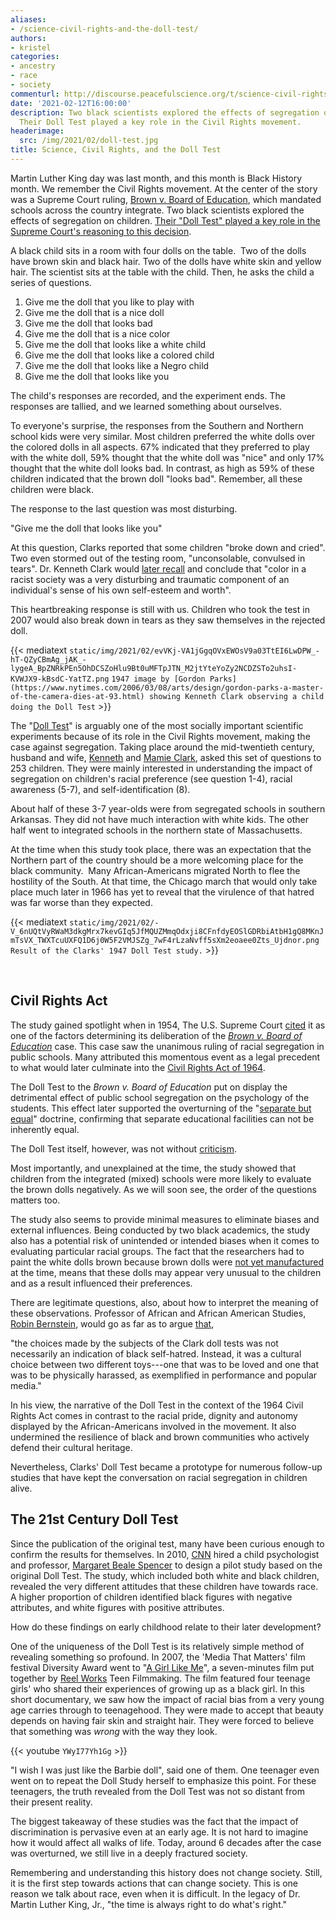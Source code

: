```yaml
---
aliases:
- /science-civil-rights-and-the-doll-test/
authors:
- kristel
categories:
- ancestry
- race
- society
commenturl: http://discourse.peacefulscience.org/t/science-civil-rights-and-the-doll-test/13201
date: '2021-02-12T16:00:00'
description: Two black scientists explored the effects of segregation on children.
  Their Doll Test played a key role in the Civil Rights movement.
headerimage:
  src: /img/2021/02/doll-test.jpg
title: Science, Civil Rights, and the Doll Test
---
```


Martin Luther King day was last month, and this month is Black History month. We remember the Civil Rights movement. At the center of the story was a Supreme Court ruling, [Brown v. Board of Education](https://www.history.com/topics/black-history/brown-v-board-of-education-of-topeka), which mandated schools across the country integrate. Two black scientists explored the effects of segregation on children. [Their "Doll Test" played a key role in the Supreme Court's reasoning to this decision](https://www.history.com/news/brown-v-board-of-education-doll-experiment).

A black child sits in a room with four dolls on the table.  Two of the dolls have brown skin and black hair. Two of the dolls have white skin and yellow hair. The scientist sits at the table with the child. Then, he asks the child a series of questions.

1.  Give me the doll that you like to play with
2.  Give me the doll that is a nice doll
3.  Give me the doll that looks bad
4.  Give me the doll that is a nice color
5.  Give me the doll that looks like a white child
6.  Give me the doll that looks like a colored child
7.  Give me the doll that looks like a Negro child
8.  Give me the doll that looks like you 

The child's responses are recorded, and the experiment ends. The responses are tallied, and we learned something about ourselves. 

To everyone's surprise, the responses from the Southern and Northern school kids were very similar. Most children preferred the white dolls over the colored dolls in all aspects. 67% indicated that they preferred to play with the white doll, 59% thought that the white doll was "nice" and only 17% thought that the white doll looks bad. In contrast, as high as 59% of these children indicated that the brown doll "looks bad". Remember, all these children were black.

The response to the last question was most disturbing.

"Give me the doll that looks like you"

At this question, Clarks reported that some children "broke down and cried". Two even stormed out of the testing room, "unconsolable, convulsed in tears". Dr. Kenneth Clark would [later recall](https://www.nytimes.com/2014/05/07/upshot/how-an-experiment-with-dolls-helped-lead-to-school-integration.html) and conclude that "color in a racist society was a very disturbing and traumatic component of an individual's sense of his own self-esteem and worth". 

This heartbreaking response is still with us. Children who took the test in 2007 would also break down in tears as they saw themselves in the rejected doll.

{{< mediatext `static/img/2021/02/evVKj-VA1jGgqOVxEWOsV9a03TtEI6LwDPW_-hT-QZyCBmAg_jAK_-lygeA_BpZNRkPEn5OhDCSZoHlu9Bt0uMFTpJTN_M2jtYteYoZy2NCDZSTo2uhsI-KVWJX9-kBsdC-YatTZ.png` `1947 image by [Gordon Parks](https://www.nytimes.com/2006/03/08/arts/design/gordon-parks-a-master-of-the-camera-dies-at-93.html) showing Kenneth Clark observing a child doing the Doll Test` >}}

The "[Doll Test](http://www2.law.columbia.edu/fagan/courses/law_socialscience/documents/Spring_2006/Class%2018-Racial%20Discrimination/Doll_Study.pdf)" is arguably one of the most socially important scientific experiments because of its role in the Civil Rights movement, making the case against segregation. Taking place around the mid-twentieth century, husband and wife, [Kenneth](https://www.encyclopedia.com/people/social-sciences-and-law/education-biographies/kenneth-bancroft-clark#2870700021) and [Mamie Clark](https://encyclopediaofarkansas.net/entries/mamie-katherine-phipps-clark-2938/), asked this set of questions to 253 children. They were mainly interested in understanding the impact of segregation on children's racial preference (see question 1-4), racial awareness (5-7), and self-identification (8). 

About half of these 3-7 year-olds were from segregated schools in southern Arkansas. They did not have much interaction with white kids. The other half went to integrated schools in the northern state of Massachusetts. 

At the time when this study took place, there was an expectation that the Northern part of the country should be a more welcoming place for the black community.  Many African-Americans migrated North to flee the hostility of the South. At that time, the Chicago march that would only take place much later in 1966 has yet to reveal that the virulence of that hatred was far worse than they expected.

{{< mediatext `static/img/2021/02/-V_6nUQtVyRWaM3dkgMrx7kevGIq5JfMQUZMmqOdxji8CFnfdyEOSlGDRbiAtbH1gQ8MKnJmTsVX_TWXTcuUXFQ1D6j0W5F2VMJSZg_7wF4rLzaNvff5sXm2eoaee0Zts_Ujdnor.png` `Result of the Clarks' 1947 Doll Test study.` >}}

 

## Civil Rights Act

The study gained spotlight when in 1954, The U.S. Supreme Court [cited](https://caselaw.findlaw.com/us-supreme-court/347/483.html#f10) it as one of the factors determining its deliberation of the [*Brown v. Board of Education*](https://www.history.com/topics/black-history/brown-v-board-of-education-of-topeka) case. This case saw the unanimous ruling of racial segregation in public schools. Many attributed this momentous event as a legal precedent to what would later culminate into the [Civil Rights Act of 1964](https://en.wikipedia.org/wiki/Civil_Rights_Act_of_1964).  

The Doll Test to the *Brown v. Board of Education* put on display the detrimental effect of public school segregation on the psychology of the students. This effect later supported the overturning of the "[separate but equal](https://en.wikipedia.org/wiki/Separate_but_equal)" doctrine, confirming that separate educational facilities can not be inherently equal.  

The Doll Test itself, however, was not without [criticism](https://www.theroot.com/the-doll-test-for-racial-self-hate-did-it-ever-make-se-1790875716). 

Most importantly, and unexplained at the time, the study showed that children from the integrated (mixed) schools were more likely to evaluate the brown dolls negatively. As we will soon see, the order of the questions matters too.

The study also seems to provide minimal measures to eliminate biases and external influences. Being conducted by two black academics, the study also has a potential risk of unintended or intended biases when it comes to evaluating particular racial groups. The fact that the researchers had to paint the white dolls brown because brown dolls were [not yet manufactured](https://www.history.com/news/brown-v-board-of-education-doll-experiment) at the time, means that these dolls may appear very unusual to the children and as a result influenced their preferences. 

There are legitimate questions, also, about how to interpret the meaning of these observations. Professor of African and African American Studies, [Robin Bernstein](https://aaas.fas.harvard.edu/people/robin-bernstein), would go as far as to argue [that](https://www.thecrimson.com/article/2011/12/1/clark-dolls-research-media/), 

"the choices made by the subjects of the Clark doll tests was not necessarily an indication of black self-hatred. Instead, it was a cultural choice between two different toys---one that was to be loved and one that was to be physically harassed, as exemplified in performance and popular media."

In his view, the narrative of the Doll Test in the context of the 1964 Civil Rights Act comes in contrast to the racial pride, dignity and autonomy displayed by the African-Americans involved in the movement. It also undermined the resilience of black and brown communities who actively defend their cultural heritage. 

Nevertheless, Clarks' Doll Test became a prototype for numerous follow-up studies that have kept the conversation on racial segregation in children alive.  

## The 21st Century Doll Test

Since the publication of the original test, many have been curious enough to confirm the results for themselves. In 2010, [CNN](https://www.cnn.com/2010/US/05/13/doll.study/index.html) hired a child psychologist and professor, [Margaret Beale Spencer](https://humdev.uchicago.edu/directory/margaret-beale-spencer) to design a pilot study based on the original Doll Test. The study, which included both white and black children, revealed the very different attitudes that these children have towards race. A higher proportion of children identified black figures with negative attributes, and white figures with positive attributes.

How do these findings on early childhood relate to their later development? 

One of the uniqueness of the Doll Test is its relatively simple method of revealing something so profound. In 2007, the 'Media That Matters' film festival Diversity Award went to "[A Girl Like Me](https://www.youtube.com/watch?v=YWyI77Yh1Gg)", a seven-minutes film put together by [Reel Works](https://www.reelworks.org/) Teen Filmmaking. The film featured four teenage girls' who shared their experiences of growing up as a black girl. In this short documentary, we saw how the impact of racial bias from a very young age carries through to teenagehood. They were made to accept that beauty depends on having fair skin and straight hair. They were forced to believe that something was *wrong* with the way they look. 

{{< youtube `YWyI77Yh1Gg` >}}

"I wish I was just like the Barbie doll", said one of them. One teenager even went on to repeat the Doll Study herself to emphasize this point. For these teenagers, the truth revealed from the Doll Test was not so distant from their present reality.

The biggest takeaway of these studies was the fact that the impact of discrimination is pervasive even at an early age. It is not hard to imagine how it would affect all walks of life. Today, around 6 decades after the case was overturned, we still live in a deeply fractured society.

Remembering and understanding this history does not change society. Still, it is the first step towards actions that can change society. This is one reason we talk about race, even when it is difficult. In the legacy of Dr. Martin Luther King, Jr., "the time is always right to do what's right."
